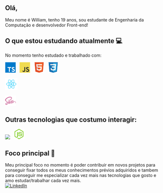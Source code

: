 ##  Olá, 
Meu nome é William, tenho 19 anos, sou estudante de Engenharia da Computação e desenvolvedor Front-end!

## O que estou estudando atualmente :computer: 
No momento tenho estudado e trabalhado com:   

<img height="35" title="Typescript" alt="Typescript" src="https://raw.githubusercontent.com/devicons/devicon/master/icons/typescript/typescript-original.svg"> &nbsp;
<img height="35" title="Javascript" alt="Javascript" src="https://raw.githubusercontent.com/devicons/devicon/master/icons/javascript/javascript-original.svg"> &nbsp; 
<img height="35" title="HTML" alt="HTML" src="https://raw.githubusercontent.com/devicons/devicon/master/icons/html5/html5-original.svg"> &nbsp;
<img height="35" title="CSS" alt="CSS" src="https://raw.githubusercontent.com/devicons/devicon/master/icons/css3/css3-original.svg"> &nbsp;

<img src="https://user-images.githubusercontent.com/75429175/151977419-33b9e79a-4287-4772-a4d6-9d1c445c454f.png" alt="" width="250" align="right"/>

<img src="https://github.com/github/explore/blob/main/topics/react/react.png?raw=true" alt="" height="40" /> &nbsp;
<img src="https://toppng.com/uploads/preview/react-native-svg-transformer-allows-you-import-svg-aperture-science-innovators-logo-11562851994zqcpwozsvy.png" alt="" height="40" /> &nbsp;
<img src="https://nx.dev/documentation/shared/jest-logo.png" alt="" height="35" /> &nbsp;

<img src="https://github.com/github/explore/blob/main/topics/sass/sass.png?raw=true" alt="" height="35" /> &nbsp;
<img src="https://originapps.io/wp-content/uploads/2019/03/React-Native.png" alt="" height="35" /> &nbsp;


## Outras tecnologias que costumo interagir: 

<img height="35" src="https://spng.pngfind.com/pngs/s/62-627254_i-wanted-to-give-graphql-a-shot-for.png" /> &nbsp;
<img height="35" title="NodeJS" alt="NodeJS" src="https://raw.githubusercontent.com/devicons/devicon/master/icons/nodejs/nodejs-original.svg"> &nbsp;

## Foco principal :rocket: 
Meu principal foco no momento é poder contribuir em novos projetos para conseguir fixar todos os meus conhecimentos prévios adquiridos e tambem para conseguir
me especializar cada vez mais nas tecnologias que gosto e amo estudar/trabalhar cada vez mais.<br />
[![LinkedIn](https://img.shields.io/badge/linkedin-%230077B5.svg?style=for-the-badge&logo=linkedin&logoColor=white)][1]


[1]: https://www.linkedin.com/in/williamkelvinsilva/
